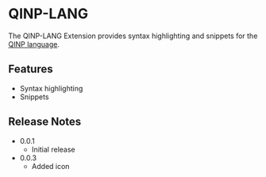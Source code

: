 # QINP-LANG

The QINP-LANG Extension provides syntax highlighting and snippets for the [QINP language](https://github.com/eQosys/QINP).

## Features

 - Syntax highlighting
 - Snippets

## Release Notes
 - 0.0.1
   - Initial release
 - 0.0.3
   - Added icon